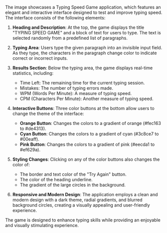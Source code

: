 The image showcases a Typing Speed Game application, which features an elegant and interactive interface designed to test and improve typing speed. The interface consists of the following elements:

1. **Heading and Description**: At the top, the game displays the title "TYPING SPEED GAME" and a block of text for users to type. The text is selected randomly from a predefined list of paragraphs.

2. **Typing Area**: Users type the given paragraph into an invisible input field. As they type, the characters in the paragraph change color to indicate correct or incorrect inputs.

3. **Results Section**: Below the typing area, the game displays real-time statistics, including:
   - Time Left: The remaining time for the current typing session.
   - Mistakes: The number of typing errors made.
   - WPM (Words Per Minute): A measure of typing speed.
   - CPM (Characters Per Minute): Another measure of typing speed.

4. **Interactive Buttons**: Three color buttons at the bottom allow users to change the theme of the interface:
   - **Orange Button**: Changes the colors to a gradient of orange (#fec163 to #de4313).
   - **Cyan Button**: Changes the colors to a gradient of cyan (#3c8ce7 to #00eaff).
   - **Pink Button**: Changes the colors to a gradient of pink (#eecda1 to #ef629a).

5. **Styling Changes**: Clicking on any of the color buttons also changes the color of:
   - The border and text color of the "Try Again" button.
   - The color of the heading underline.
   - The gradient of the large circles in the background.

6. **Responsive and Modern Design**: The application employs a clean and modern design with a dark theme, radial gradients, and blurred background circles, creating a visually appealing and user-friendly experience.

The game is designed to enhance typing skills while providing an enjoyable and visually stimulating experience.
